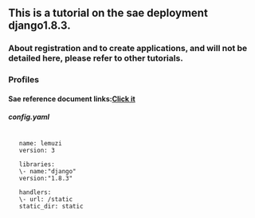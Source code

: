 ## This is a tutorial on the sae deployment django1.8.3.
### About registration and to create applications, and will not be detailed here, please refer to other tutorials.

### Profiles
####  Sae reference document links:[Click it](http://www.sinacloud.com/doc/sae/python/tutorial.html#shi-yong-web-kai-fa-kuang-jia) 

##### config.yaml
<pre><code>
   name: lemuzi
   version: 3
     
   libraries:
   \- name:"django"
   version:"1.8.3"
     
   handlers:
   \- url: /static
   static_dir: static
</code></pre>
